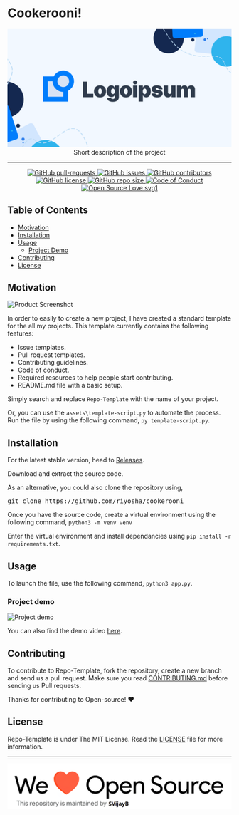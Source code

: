 # Cookerooni!

<p align="center">
    <img src="assets/Logo.png" alt="Logo" border="0">
    <br>Short description of the project
</p>

---

<p align="center">
    <a href="https://github.com/riyosha/cookerooni/pulls">
        <img src="https://img.shields.io/github/issues-pr/riyosha/cookerooni.svg?style=for-the-badge&amp;logo=opencollective" alt="GitHub pull-requests">
    </a>
<a href="https://github.com/riyosha/cookerooni/issues">
    <img src="https://img.shields.io/github/issues/riyosha/cookerooni.svg?style=for-the-badge&amp;logo=testcafe" alt="GitHub issues">
    </a>
<a href="https://github.com/riyosha/cookerooni/graphs/contributors">
    <img src="https://img.shields.io/github/contributors/riyosha/cookerooni.svg?style=for-the-badge&amp;logo=bandsintown" alt="GitHub contributors">
    </a>
<a href="https://github.com/riyosha/cookerooni/blob/master/LICENSE">
    <img src="https://img.shields.io/github/license/riyosha/cookerooni?style=for-the-badge&amp;logo=appveyor" alt="GitHub license">
    </a>
<a href="https://github.com/riyosha/cookerooni">
    <img src="https://img.shields.io/github/repo-size/riyosha/cookerooni?style=for-the-badge&amp;logo=git" alt="GitHub repo size">
    </a>
<a href="https://github.com/riyosha/cookerooni/blob/master/.github/CODE_OF_CONDUCT.md">
    <img src="https://img.shields.io/badge/code%20of-conduct-ff69b4.svg?style=for-the-badge&amp;logo=crowdsource" alt="Code of Conduct">
    </a>
<a href="https://github.com/riyosha/cookerooni/blob/master/.github/CONTRIBUTING.md">
    <img src="https://img.shields.io/static/v1?style=for-the-badge&amp;logo=opensourceinitiative&amp;label=Open&amp;message=Source%20%E2%9D%A4%EF%B8%8F&amp;color=blueviolet" alt="Open Source Love svg1">
    </a>
</p>

## Table of Contents

-   [Motivation](#Motivation)
-   [Installation](#Installation)
-   [Usage](#Usage)
    -   [Project Demo](#Demo)
-   [Contributing](#Contributing)
-   [License](#License)

## Motivation

<!--- Insert product screenshot below --->

![Product Screenshot](https://media.giphy.com/media/L1R1tvI9svkIWwpVYr/giphy.gif)

<!--- replace with motivation for your project --->

In order to easily to create a new project, I have created a standard template for the all my projects.
This template currently contains the following features:

-   Issue templates.
-   Pull request templates.
-   Contributing guidelines.
-   Code of conduct.
-   Required resources to help people start contributing.
-   README.md file with a basic setup.

Simply search and replace `Repo-Template` with the name of your project.

Or, you can use the `assets\template-script.py` to automate the process.
Run the file by using the following command, `py template-script.py`.

## Installation

<!--- Provide instructions on installing the application --->

For the latest stable version, head to [Releases](https://github.com/riyosha/cookerooni/releases).

Download and extract the source code.

As an alternative, you could also clone the repository using,

<pre>
git clone https://github.com/riyosha/cookerooni
</pre>

Once you have the source code, create a virtual environment using the following command,
`python3 -m venv venv`

Enter the virtual environment and install dependancies using `pip install -r requirements.txt`.

## Usage

<!--- Provide instructions on how to use the application after installing it --->

To launch the file, use the following command, `python3 app.py`.

<!--- You can also add in screenshots, app demo (Gif format) or even provide link to other resources --->

### Project demo

![Project demo](https://media.giphy.com/media/v1.Y2lkPTc5MGI3NjExMTJlODMxMDg0ZWJjOGFmNTdjYzczZTMwZTIyNzM3YTExZWMxMzM2OCZjdD1n/wwg1suUiTbCY8H8vIA/giphy-downsized-large.gif)

You can also find the demo video [here](https://www.youtube.com/watch?v=dQw4w9WgXcQ).

## Contributing

To contribute to Repo-Template, fork the repository, create a new branch and send us a pull request. Make sure you read [CONTRIBUTING.md](https://github.com/riyosha/cookerooni/blob/master/.github/CONTRIBUTING.md) before sending us Pull requests.

Thanks for contributing to Open-source! ❤️

## License

Repo-Template is under The MIT License. Read the [LICENSE](https://github.com/riyosha/cookerooni/blob/master/LICENSE) file for more information.

---

<img src="assets/footercredits.png" width = "600px">
